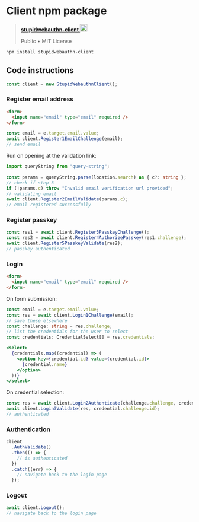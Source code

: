 # Client npm package

> <a data-umami-event="Go to npm package" href="https://www.npmjs.com/package/stupidwebauthn-client" target="_blank">**stupidwebauthn-client <img width="20" src="https://static-production.npmjs.com/255a118f56f5346b97e56325a1217a16.svg"/>**</a>
>
> <span class="text--success">Public</span> • MIT License

```bash npm2yarn
npm install stupidwebauthn-client
```

## Code instructions

```ts
const client = new StupidWebauthnClient();
```

### Register email address

```html
<form>
  <input name="email" type="email" required />
</form>
```

```ts
const email = e.target.email.value;
await client.Register1EmailChallenge(email);
// send email
```

Run on opening at the validation link:

```ts
import queryString from "query-string";

const params = queryString.parse(location.search) as { c?: string };
// check if step 3
if (!params.c) throw "Invalid email verification url provided";
// validating email
await client.Register2EmailValidate(params.c);
// email registered successfully
```

### Register passkey

```ts
const res1 = await client.Register3PasskeyChallenge();
const res2 = await client.Register4AuthorizePasskey(res1.challenge);
await client.Register5PasskeyValidate(res2);
// passkey authenticated
```

### Login

```html
<form>
  <input name="email" type="email" required />
</form>
```

On form submission:

```ts
const email = e.target.email.value;
const res = await client.Login1Challenge(email);
// save these elsewhere
const challenge: string = res.challenge;
// list the credentials for the user to select
const credentials: CredentialSelect[] = res.credentials;
```

```jsx
<select>
  {credentials.map((credential) => (
    <option key={credential.id} value={credential.id}>
      {credential.name}
    </option>
  ))}
</select>
```

On credential selection:

```ts
const res = await client.Login2Authenticate(challenge.challenge, credentials);
await client.Login3Validate(res, credential.challenge.id);
// authenticated
```

### Authentication

```ts
client
  .AuthValidate()
  .then(() => {
    // is authenticated
  })
  .catch((err) => {
    // navigate back to the login page
  });
```

### Logout

```ts
await client.Logout();
// navigate back to the login page
```
